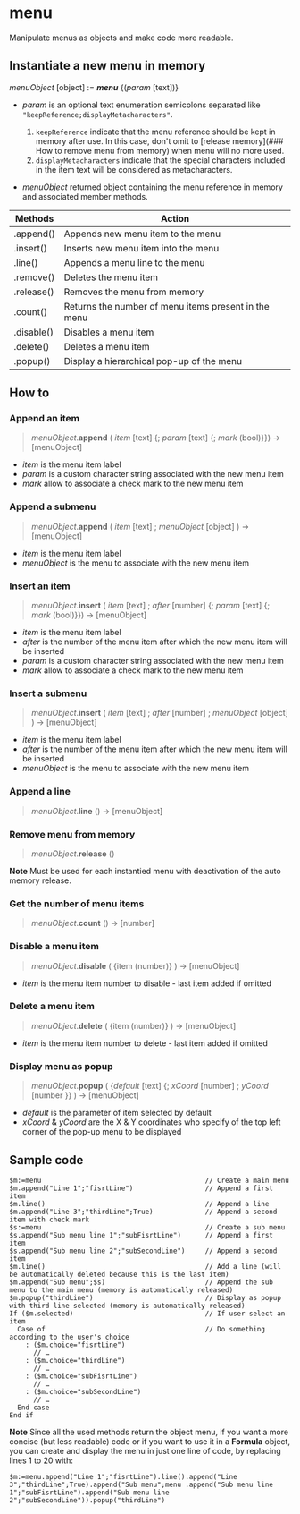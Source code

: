 # menu

Manipulate menus as objects and make code more readable.

## Instantiate a new menu in memory

_menuObject_ [object] := ***menu*** {(_param_ [text])}

- _param_ is an optional text enumeration semicolons separated like `"keepReference;displayMetacharacters"`.

  1. `keepReference` indicate that the menu reference should be kept in memory after use. In this case, don't omit to [release memory](### How to remove menu from memory) when menu will no more used.
  2. `displayMetacharacters` indicate that the special characters included in the item text will be considered as metacharacters.
  
- _menuObject_ returned object containing the menu reference in memory and associated member methods.

 Methods      | Action
------------- |-------------
.append()     | Appends new menu item to the menu
.insert()     | Inserts new menu item into the menu
.line()       | Appends a menu line to the menu
.remove()     | Deletes the menu item
.release()    | Removes the menu from memory
.count()      | Returns the number of menu items present in the menu 
.disable()    | Disables a menu item
.delete()     | Deletes a menu item
.popup()      | Display a hierarchical pop-up of the menu
	

## How to

### Append an item

>*menuObject*.**append** ( _item_ [text] {; _param_ [text] {; _mark_ (bool)}}) -> [menuObject]

- _item_ is the menu item label
- _param_ is a custom character string associated with the new menu item
- _mark_ allow to associate a check mark to the new menu item

### Append a submenu

>*menuObject*.**append** ( _item_ [text] ; _menuObject_ [object] ) -> [menuObject]

- _item_ is the menu item label
- _menuObject_ is the menu to associate with the new menu item

### Insert an item

>*menuObject*.**insert** ( _item_ [text] ; _after_ [number] {; _param_ [text] {; _mark_ (bool)}}) -> [menuObject]

- _item_ is the menu item label
- _after_ is the number of the menu item after which the new menu item will be inserted
- _param_ is a custom character string associated with the new menu item
- _mark_ allow to associate a check mark to the new menu item

### Insert a submenu

>*menuObject*.**insert** ( _item_ [text] ; _after_ [number] ; _menuObject_ [object] ) -> [menuObject]

- _item_ is the menu item label
- _after_ is the number of the menu item after which the new menu item will be inserted
- _menuObject_ is the menu to associate with the new menu item

### Append a line

>*menuObject*.**line** () -> [menuObject]

### Remove menu from memory

>*menuObject*.**release** ()

**Note** Must be used for each instantied menu with deactivation of the auto memory release.

### Get the number of menu items

>*menuObject*.**count** () -> [number]

### Disable a menu item

>*menuObject*.**disable** ( {item (number)} )  -> [menuObject]

- _item_ is the menu item number to disable - last item added if omitted

### Delete a menu item>*menuObject*.**delete** ( {item (number)} ) -> [menuObject]

- _item_ is the menu item number to delete - last item added if omitted

### Display menu as popup>*menuObject*.**popup** ( {_default_ [text] {; _xCoord_ [number] ; _yCoord_ [number }} ) -> [menuObject]

- _default_ is the parameter of item selected by default
- _xCoord_ & _yCoord_ are the X & Y coordinates who specify of the top left corner of the pop-up menu to be displayed


## Sample code

`$m:=menu                                         // Create a main menu`  `$m.append("Line 1";"fisrtLine")                  // Append a first item`     `$m.line()                                        // Append a line`    `$m.append("Line 3";"thirdLine";True)             // Append a second item with check mark`     `$s:=menu                                         // Create a sub menu`    `$s.append("Sub menu line 1";"subFisrtLine")      // Append a first item`    `$s.append("Sub menu line 2";"subSecondLine")     // Append a second item`    `$m.line()                                        // Add a line (will be automatically deleted because this is the last item)`     `$m.append("Sub menu";$s)                         // Append the sub menu to the main menu (memory is automatically released)`     `$m.popup("thirdLine")                            // Display as popup with third line selected (memory is automatically released)`     `If ($m.selected)                                 // If user select an item `      `  Case of                                        // Do something according to the user's choice`  `    : ($m.choice="fisrtLine")` 		 `      // … ` 			  `    : ($m.choice="thirdLine")`  `      // …`  `    : ($m.choice="subFisrtLine")`  `      // …`  
`    : ($m.choice="subSecondLine")`   `      // …`   `  End case`  `End if`

**Note** Since all the used methods return the object menu, if you want a more concise (but less readable) code or if you want to use it in a **Formula** object, you can create and display the menu in just one line of code, by replacing lines 1 to 20 with:

`$m:=menu.append("Line 1";"fisrtLine").line().append("Line 3";"thirdLine";True).append("Sub menu";menu .append("Sub menu line 1";"subFisrtLine").append("Sub menu line 2";"subSecondLine")).popup("thirdLine")`  


